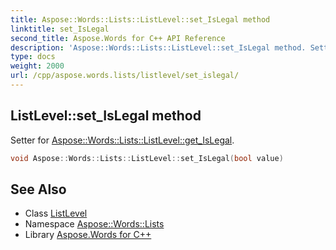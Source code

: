 ```yaml
---
title: Aspose::Words::Lists::ListLevel::set_IsLegal method
linktitle: set_IsLegal
second_title: Aspose.Words for C++ API Reference
description: 'Aspose::Words::Lists::ListLevel::set_IsLegal method. Setter for Aspose::Words::Lists::ListLevel::get_IsLegal in C++.'
type: docs
weight: 2000
url: /cpp/aspose.words.lists/listlevel/set_islegal/
---
```

## ListLevel::set_IsLegal method


Setter for [Aspose::Words::Lists::ListLevel::get_IsLegal](../get_islegal/).

```cpp
void Aspose::Words::Lists::ListLevel::set_IsLegal(bool value)
```

## See Also

* Class [ListLevel](../)
* Namespace [Aspose::Words::Lists](../../)
* Library [Aspose.Words for C++](../../../)
